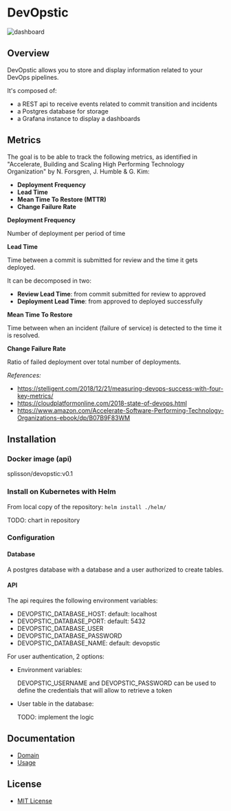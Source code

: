 # DevOpstic

![dashboard](doc/devopstic_demo.png "DevOpstic dashboard")

## Overview
DevOpstic allows you to store and display information related to your DevOps pipelines.

It's composed of:
- a REST api to receive events related to commit transition and incidents 
- a Postgres database for storage
- a Grafana instance to display a dashboards

## Metrics

The goal is to be able to track the following metrics, as identified in "Accelerate, Building and Scaling High Performing Technology Organization" by N. Forsgren, J. Humble & G. Kim:

- **Deployment Frequency**
- **Lead Time**
- **Mean Time To Restore (MTTR)**
- **Change Failure Rate**

**Deployment Frequency** 

Number of deployment per period of time

**Lead Time**

Time between a commit is submitted for review and the time it gets deployed.

It can be decomposed in two:
- **Review Lead Time**: from commit submitted for review to approved
- **Deployment Lead Time**: from approved to deployed successfully

**Mean Time To Restore**

Time between when an incident (failure of service) is detected to the time it is resolved.

**Change Failure Rate**

Ratio of failed deployment over total number of deployments.

*References:*
- https://stelligent.com/2018/12/21/measuring-devops-success-with-four-key-metrics/
- https://cloudplatformonline.com/2018-state-of-devops.html
- https://www.amazon.com/Accelerate-Software-Performing-Technology-Organizations-ebook/dp/B07B9F83WM

## Installation
### Docker image (api)
splisson/devopstic:v0.1

### Install on Kubernetes with Helm

From local copy of the repository:
`helm install ./helm/`

TODO: chart in repository

### Configuration
#### Database
A postgres database with a database and a user authorized to create tables.

#### API

The api requires the following environment variables:
- DEVOPSTIC_DATABASE_HOST: default: localhost
- DEVOPSTIC_DATABASE_PORT: default: 5432
- DEVOPSTIC_DATABASE_USER
- DEVOPSTIC_DATABASE_PASSWORD
- DEVOPSTIC_DATABASE_NAME: default: devopstic

For user authentication, 2 options:
- Environment variables:
  
  DEVOPSTIC_USERNAME and DEVOPSTIC_PASSWORD can be used to define the credentials that will allow to retrieve a token
  
- User table in the database: 

  TODO: implement the logic

## Documentation
- [Domain](doc/domain.md)
- [Usage](doc/usage.md)

## License
- [MIT License](license.md)

